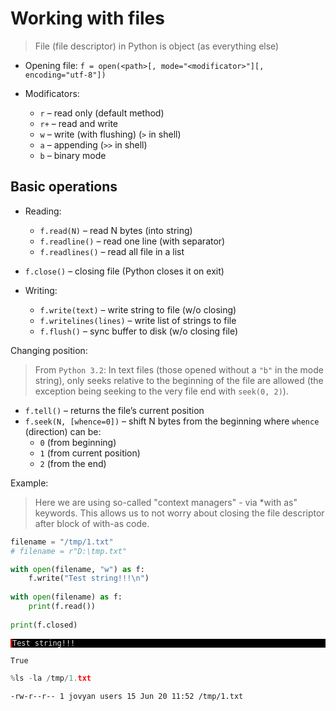 # Working with files

> File (file descriptor) in Python is object (as everything else)

* Opening file:
```f = open(<path>[, mode="<modificator>"][, encoding="utf-8"])```

* Modificators:
    * ```r``` – read only (default method)
    * ```r+``` – read and write
    * ```w``` – write (with flushing) (`>` in shell)
    * ```a``` – appending (`>>` in shell)
    * ```b``` – binary mode


## Basic operations

* Reading:
    * ```f.read(N)``` – read N bytes (into string)
    * ```f.readline()``` – read one line (with separator)
    * ```f.readlines()``` – read all file in a list
* ```f.close()``` – closing file (Python closes it on exit)

* Writing:
    * ```f.write(text)``` – write string to file (w/o closing)
    * ```f.writelines(lines)``` – write list of strings to file
    * ```f.flush()``` – sync buffer to disk (w/o closing file)

Changing position:

> From `Python 3.2`:
> In text files (those opened without a `"b"` in the mode string), only seeks relative to the beginning of the file are allowed (the exception being seeking to the very file end with `seek(0, 2)`).

* ```f.tell()``` – returns the file’s current position
* ```f.seek(N, [whence=0])``` – shift N bytes from the beginning
    where ```whence``` (direction) can be:
    * `0` (from beginning)
    * ```1``` (from current position)
    * ```2``` (from the end)

Example:

> Here we are using so-called "context managers" - via *with as" keywords. This allows us to not worry about closing the file descriptor after block of with-as code.


```python
filename = "/tmp/1.txt"
# filename = r"D:\tmp.txt"

with open(filename, "w") as f:
    f.write("Test string!!!\n")
    
with open(filename) as f:
    print(f.read())
    
print(f.closed)
```

<pre style="background-color: #000;color: #e2e2e2;font-family: Hack, Consolas, Menlo, Mono, monospace;border-left: .25em solid #bc0000;"><code>Test string!!!</code></pre>
    
    True



```python
%ls -la /tmp/1.txt
```

    -rw-r--r-- 1 jovyan users 15 Jun 20 11:52 /tmp/1.txt